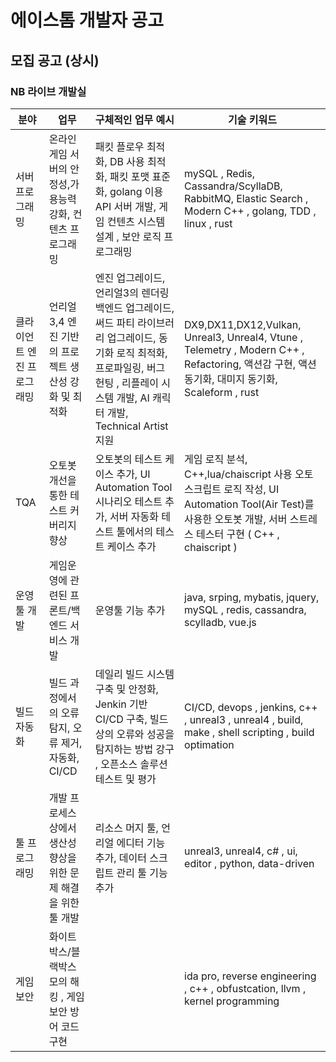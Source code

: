 # 에이스톰 개발자 공고

## 모집 공고 (상시)



### NB 라이브 개발실

| 분야          | 업무                                                    | 구체적인 업무 예시 | 기술 키워드 |
| ------------- | -------------------------------------------------------|-------------------|---------------------|
| 서버 프로그래밍 | 온라인 게임 서버의 안정성,가용능력 강화, 컨텐츠 프로그래밍 | 패킷 플로우 최적화, DB 사용 최적화, 패킷 포맷 표준화, golang 이용 API 서버 개발, 게임 컨텐츠 시스템 설계 , 보안 로직 프로그래밍 | mySQL , Redis, Cassandra/ScyllaDB, RabbitMQ, Elastic Search , Modern C++ , golang, TDD , linux , rust |
| 클라이언트 엔진 프로그래밍 | 언리얼3,4 엔진 기반의 프로젝트 생산성 강화 및 최적화 | 엔진 업그레이드, 언리얼3의 렌더링 백엔드 업그레이드, 써드 파티 라이브러리 업그레이드, 동기화 로직 최적화, 프로파일링, 버그 헌팅 , 리플레이 시스템 개발, AI 캐릭터 개발, Technical Artist 지원 | DX9,DX11,DX12,Vulkan, Unreal3, Unreal4, Vtune , Telemetry , Modern C++ , Refactoring, 액션감 구현, 액션 동기화, 대미지 동기화, Scaleform , rust |
| TQA | 오토봇 개선을 통한 테스트 커버리지 향상 | 오토봇의 테스트 케이스 추가, UI Automation Tool 시나리오 테스트 추가, 서버 자동화 테스트 툴에서의 테스트 케이스 추가 | 게임 로직 분석, C++,lua/chaiscript 사용 오토 스크립트 로직 작성, UI Automation Tool(Air Test)를 사용한 오토봇 개발, 서버 스트레스 테스터 구현 ( C++ , chaiscript ) |
| 운영툴 개발 | 게임운영에 관련된 프론트/백엔드 서비스 개발 | 운영툴 기능 추가 | java, srping, mybatis, jquery, mySQL , redis, cassandra, scylladb, vue.js |
| 빌드 자동화 | 빌드 과정에서의 오류 탐지, 오류 제거, 자동화, CI/CD | 데일리 빌드 시스템 구축 및 안정화, Jenkin 기반 CI/CD 구축, 빌드상의 오류와 성공을 탐지하는 방법 강구 , 오픈소스 솔루션 테스트 및 평가 | CI/CD, devops , jenkins, c++ , unreal3 , unreal4 , build, make , shell scripting , build optimation |
| 툴 프로그래밍 | 개발 프로세스 상에서 생산성 향상을 위한 문제 해결을 위한 툴 개발 | 리소스 머지 툴, 언리얼 에디터 기능 추가, 데이터 스크립트 관리 툴 기능 추가 | unreal3, unreal4, c# , ui, editor , python, data-driven |
| 게임 보안 | 화이트박스/블랙박스 모의 해킹 , 게임 보안 방어 코드 구현 | | ida pro, reverse engineering , c++ , obfustcation, llvm , kernel programming |

